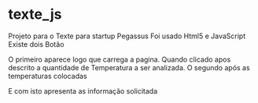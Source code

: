 # texte_js
Projeto para o Texte  para startup Pegassus
Foi usado Html5 e JavaScript
Existe dois Botão

O primeiro aparece logo que carrega a pagina. Quando clicado apos descrito a quantidade de Temperatura a ser analizada.
O segundo após as temperaturas colocadas

E com isto apresenta as informação solicitada
